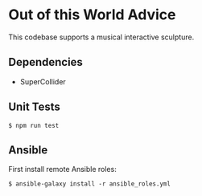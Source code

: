 # Out of this World Advice
This codebase supports a musical interactive sculpture.

## Dependencies

* SuperCollider

## Unit Tests

    $ npm run test

## Ansible

First install remote Ansible roles:

    $ ansible-galaxy install -r ansible_roles.yml


